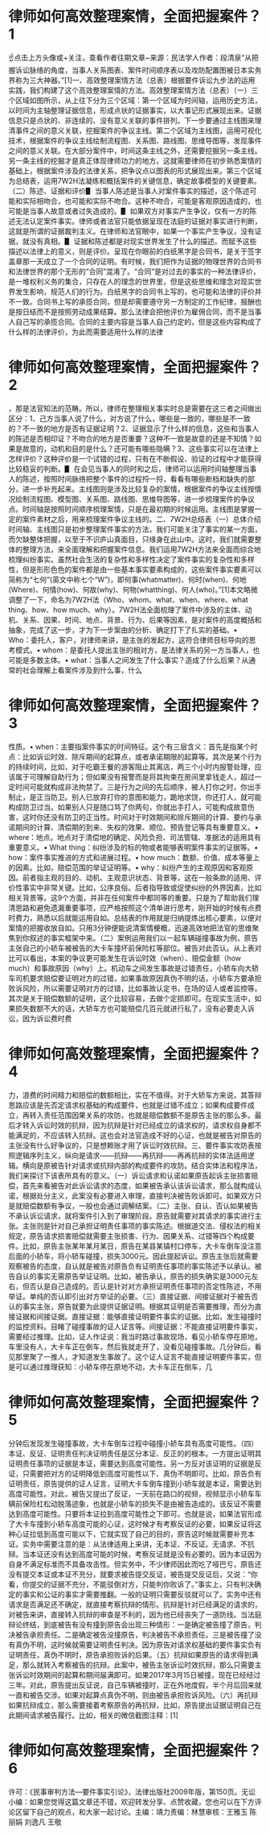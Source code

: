 # 律师如何高效整理案情，全面把握案件？1

☝点击上方头像或+关注，查看作者往期文章~来源：民法学人作者：段清泉“从把握诉讼脉络的角度，当事人关系图表、案件时间顺序表以及攻防配置图被日本实务界称为三大神器。”[1]一、高效整理案情方法（总表）根据要件诉讼九步法的运用实践，我们构建了这个高效整理案情的方法。高效整理案情方法（总表）（一）三个区域如图所示，从上往下分为三个区域：第一个区域为时间轴，运用历史方法，以时间为主轴整理证据信息，形成点状的证据事实，以大事记形式展现出来。证据信息只是点状的、非连续的、没有意义关联的事件排列。下一步要通过主线图来理清事件之间的意义关联，挖掘案件的争议主线。第二个区域为主线图，运用可视化技术，根据案件的争议主线绘制流程图、关系图、路线图、思维导图等，发现事件之间的意义关联。在大部分案件中，时间这条主线之外，还需要挖掘另一条主线。另一条主线的挖掘才是真正体现律师功力的地方。这就需要律师在初步熟悉案情的基础上，根据案件涉及的法律关系，把争议点以图表的形式展现出来。第三个区域为总结表，运用7W2H法凝练和概括案件的关键信息，确定故事模型的关键要素。（二）陈述、证据和评价▋ 当事人陈述是当事人对案件事实的描述，这个陈述可能和实际相吻合，也可能和实际不吻合。这种不吻合，可能是客观原因造成的，也可能是当事人故意或者过失造成的。▋ 如果双方对事实产生争议，仅有一方的陈述无法认定案件事实。律师或者法官只能依据呈现在法庭的证据对事实进行判断，这就是所谓的证据裁判主义。在律师和法官眼中，如果一个事实产生争议，没有证据，就没有真相。▋ 证据和陈述都是对现实世界发生了什么的描述。而赋予这些描述以法律上的意义，则是评价。呈现在你眼前的白纸黑字是合同书，是关于签字盖章那一天成立了一个合同的证明。有时候，我们把作为证据的物理世界的合同书和法律世界的那个无形的“合同”混淆了。“合同”是对过去的事实的一种法律评价，是一堆权利义务的集合，只存在人的理念的世界里，但是这些思维和理念对现实世界发生影响，规范人们的行为。白纸黑字的合同书上写的，也可能和法律的评价并不一致。合同书上写的承揽合同，但是却需要遵守另一方制定的工作纪律，报酬也是按日结而不是按照劳动成果结算。那么法律会把他评价为雇佣合同，而不是当事人自己写的承揽合同。合同的主要内容是当事人自己约定的，但是这些内容构成了什么样的法律评价，为此而需要适用什么样的法律

# 律师如何高效整理案情，全面把握案件？2

，那是法官知法的范畴。所以，律师在整理相关事实时总是需要在这三者之间做出区分：1、己方当事人说了什么，对方说了什么，哪些是一致的，哪些是不一致的？不一致的地方是否有证据证明？2、证据显示了什么样的信息，这些和当事人的陈述是否相印证？不吻合的地方是否重要？这种不一致是故意的还是不知情？如果是故意的，动机和目的是什么？还可能有哪些隐瞒？3、这些事实可以在法律上怎样评价？这种评价是一个试错的过程，只有在不断假设、验证的过程中才能获得比较稳妥的判断。▋ 在会见当事人的同时和之后，律师可以运用时间轴整理当事人的陈述，按照时间脉络把整个事件的过程捋一捋，看看有哪些断档和缺失的部分，进一步补充起来。主线图则是涉及比较复杂的案情，根据案件的争议主线按情况绘制流程图、模型图、关系图、路线图、思维导图等，进一步梳理案件的争议点。时间轴是按照时间顺序梳理案情，只是在最初期的时候运用。主线图是掌握一定的案件素材之后，用来梳理案件争议主线的。二、7W2H总结表（一）总体介绍时间轴、主线图只是初步整理案件事实的方法，我们可能关注了事实的某一方面，而欠缺整体把握，以至于不识庐山真面目，只缘身在此山中。这时，我们就需要整体的整理方法，来全面理解和把握案件信息。我们运用7W2H方法来全面而综合地梳理纠纷事实。虽然社会生活的复杂性和多样性决定了案件事实的复杂性和多样性，但是形形色色的案件都是由一些基本事实要素构成的，这些案件事实要素可以简称为“七何”(英文中称七个“W”)，即何事(whatmatter)、何时(when)、何地(Where)、何情(how)、何故(why)、何物(whatthing)、何人(who)。”[1]本文略微调整了一下，命名为7W2H法（Who、whom、what、when、where、what thing、how、how much、why）。7W2H法全面梳理了案件中涉及的主体、动机、关系、因果、时间、地点、背景、行为、后果等因素，是对案件的高度概括和抽象，完成了这一步，才为下一步案由的分析、确定打下了扎实的基础。• Who：委托人，客户，对律师来讲，是主张的发起方，这符合律师目标导向的思考模式。• whom：是委托人提出主张的相对方，是法律关系的另一方当事人，也可能是多数主体。• what：当事人之间发生了什么事实？造成了什么后果？从通常的社会理解上看案件涉及到什么事，什么

# 律师如何高效整理案情，全面把握案件？3

性质。• when：主要指案件事实的时间特征。这个有三层含义：首先是指某个时点：比如诉讼时效、除斥期间的起算点，或者承诺期限的起算等。其次是某个行为的持续时间，比如，对于吃霸王餐的游客阻止其离店，两三个小时内报警处理，应该属于可理解自助行为；但如果没有报警而是将其拘束在房间里拿钱走人，超过一定时间可能就构成非法拘禁了。三是行为之间的先后顺序，被人打你之时，你出手制止，是正当防卫。别人已放弃打你的意图和能力，跪地求饶，你还打人，就可能构成防卫过当。如果别人只是随口骂了你两句，你就出手打人，可能构成故意伤害，这时你还没有防卫的正当性。时间对于时效期间和除斥期间的计算、要约与承诺期间的计算、清偿期的到来、失权的效果、顺位、预告登记等具有重要意义。• where：地点。地点对于清偿地的确定、风险负担、司法管辖、准据法的适用具有重要意义。• What thing：纠纷涉及的标的物或者能够表明案件事实的证据等。• how：案件事实推进的方式和进展过程。• how much：数额、价值、成本等量上的因素。比如，赔偿范围的举证证明等。• why：纠纷产生的主观原因和客观原因。前者指主观的目的、动机、主观意识状态、背景等，这在一般条款的适用、评价性事实中非常关键。比如，公序良俗。后者指导致或促使纠纷的外界因素，比如相关背景等。这9个方面，并非在任何案件中都同等的重要。只是为了帮助我们理清思路和避免遗漏重要事项，应严格按照这个清单进行思考，刚开始的时候有点费时费力，熟悉以后就能运用自如。总结表的作用就是归纳提炼出核心要素，以便对案情的把握收放自如。只用3分钟便能说清案情梗概，迅速高效地把法官的思维聚焦到你叙述的事实框架中来。（二）案例运用我们以一起车辆碰撞事故为例，原告主张自己的小轿车被被告的大卡车撞坏前保险杠等部位。被告对此否认。从上表对比可以看出，本案的争议更可能发生在诉讼时效（when）、赔偿金额（how much）和事故原因（why）上。机动车之间发生事故是过错责任，小轿车向大轿车司机要求赔偿要证明对方的过错，如果事故原因真伪不明的话，小轿车方要承担败诉风险，所以需要证明对方的过错，比如事故认定书，在场的证人或者监控等。其次是关于赔偿数额的证明，这个比较容易，去做个定损即可。在现实生活中，如果损失数额不大的话，大轿车方也可能赔偿几百元就进行私了，没有必要走入诉讼，因为诉讼费时费

# 律师如何高效整理案情，全面把握案件？4

力，浪费的时间精力和赔偿的数额相比，实在不值得。对于大轿车方来说，其答辩思路应该是先否定请求权基础的构成要件，也就是过错不成立；如果构成要件成立，再转入责任范围因果关系的攻防，也就是赔偿数额不是原告主张的那么多。最后才转入诉讼时效的抗辩，因为抗辩是针对已经成立的请求权的，请求权自身都不能满足的，不应该转入抗辩。这也会对法官造成不好的心证，也就是被告对原告的主张没有什么好争议的，只是想赖账才用了诉讼时效抗辩。三、要件事实攻防表按照逻辑序列主义，纵向是请求——抗辩——再抗辩——再再抗辩的实体法适用逻辑。横向是原被告针对请求或抗辩内部的构成要件的攻防。结合实体法和程序法，我们来探讨下该表所具有的意义。（一）诉讼请求和认诺如果原告起诉主张损害赔偿，首先来看被告对此诉讼请求的态度，如果被告承认该诉讼请求，那么就构成认诺，根据处分主义，此案没有必要进入审理，直接判决被告败诉即可。如果双方只是就赔偿数额有争议，一般也会通过调解结案。（二）主张、自认、否认如果被告不承认诉讼请求，就将案件引入到了审理阶段。原告就需要对其请求的事实进行主张。主张则是针对自己承担证明责任事项的事实陈述。根据道交法、侵权法的相关规定，原告请求损害赔偿就需要主张损害、行为、因果关系、过错等四个构成要件。比如，原告主张某年某月某日，原告在某县某镇村口停车，大卡车倒车没注意后面的小轿车，将小轿车碰撞，损失3000元。因此提起诉讼。原告主张后就需要观察被告的态度，自认就是被告对原告负有证明责任事项的事实陈述予以承认。被告自认的事实无需原告举证证明。比如，被告承认，原告的损失确实是3000元左右，但否认是自己造成的。否认是针对对方承担证明责任事项的否定性陈述，不用举证。单纯的否认即引出对方举证的必要。（三）直接证据、间接证据对于被告否认的事实主张，原告就要为此提供证据证明。根据其证明是否需要推理，而分为直接证据和间接证据。直接证据：能够直接证明要件事实的证据。比如，发生碰撞时的监控资料。目睹了碰撞事故的证人证言等。间接证据：不能直接证明要件事实，需要经过推理。比如，证人作证说：我当时路过事故现场，看见小轿车停在原地，车里没有人，大卡车正在倒车，然后我就走开了，没看见碰撞事故。几分钟后，看见那里聚了一推人，才知道发生事故了。这个证人证言不能直接证明要件事实，但是可以通过推理获知：小轿车停在原地不动，大卡车正在倒车，几

# 律师如何高效整理案情，全面把握案件？5

分钟后发现发生碰撞事故，大卡车倒车过程中碰撞小轿车具有高度可能性。（四）本证、反证、证明责任判决证明责任是区分本证、反正的的根本。一方提出证明其证明责任事项的证据是本证，需要达到高度可能性。另一方反对该证明的证据是反证，只需要把对方的证明降低到高度可能性以下、真伪不明即可。比如，原告负有证明责任，原告提供的证人证言，证明大卡车倒车撞到小轿车就是本证，需要达到高度可能性。对此，被告又提出了反证，一天前在路口的视频，视频显示小轿车车辆前保险杠松动脱落迹象，也就是小轿车的损失不是由被告造成的。该反证不需要达到高度可能性。只要将本证拉到高度可能性之下即可。也就是说，如果法官形成了大卡车撞到小轿车高度可能的心证，这时候才有考察反证的必要，如果反证将这种心证拉低到高度可能以下，它就实现了自己的目的，原告这时候就需要补充本证。实务中需要注意的是：从法律适用上来讲，无本证、不反证。无请求、不抗辩。当本证还没有达到高度可能的时候，考察反证就是没有必要的。因为本证因为自身不满足标准而不具备攻击性。但实务中，不少律师因此而吃了哑巴亏，原告还没有提交本证或本证不充分，就要求被告提交反证，被告提交反证后，又说：“你看，你提交的证据不充分，不能驳倒对方，只能判你败诉了。”事实上，只有判决确定的事实和公证的事实才需要推翻。一般的证明只需要反驳就可以了。实务中还有请求是否满足还不确定，就直接考察抗辩的情形。抗辩是针对已经满足的请求的，对被告来讲，直接转入抗辩的审查是不利的，因为他已经丧失了一道防线。当法庭辩论终结，到底被告有没有撞到原告会出现三种情形：一是确定被告撞了原告，判决被告承担责任。二是确定被告没撞原告，判决被告不承担责任。三是被告撞了没有真伪不明，这时候就需要证明责任判决。因为原告对请求权基础的要件事实负有证明责任，真伪不明时，原告承担败诉的后果。（五）抗辩如果原告的请求得到满足，那么就转入考察被告的抗辩。此案中，被告主张诉讼时效抗辩，那么只需要主张诉讼时效期间的起算和期间届满即可。如果2017年3月15日被撞，现在已经经过三年。对此，原告提出反证说，自己车辆被撞时，正在外地度假，半个月后回来就一直和被告交涉。如果对起算点真伪不明，则由被告承担败诉风险。（六）再抗辩如果抗辩成立，那么需要接着考察原告的再抗辩，比如，原告提出证据证明自己在此期间请求被告履行。比如，相关的微信截图注释：[1]

# 律师如何高效整理案情，全面把握案件？6

许可：《民事审判方法—要件事实引论》，法律出版社2009年版，第150页。无讼小编：如果您觉得这篇文章还不错，欢迎转发分享、点赞收藏，您也可以在下方评论区留下自己的观点，和大家一起讨论。主编：靖力责编：林慧审核：王雅玉 陈丽娟 刘逸凡 王敬

